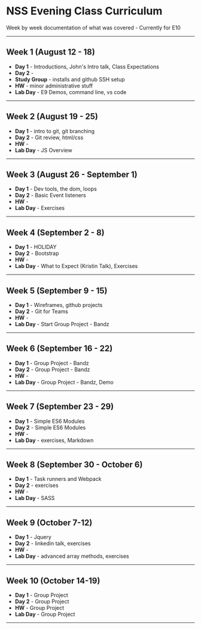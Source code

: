 # NSS Evening Class Curriculum

Week by week documentation of what was covered - Currently for E10

***

## Week 1 (August 12 - 18)
* **Day 1** - Introductions, John's Intro talk, Class Expectations
* **Day 2** -
* **Study Group** - installs and github SSH setup
* **HW** - minor administrative stuff
* **Lab Day** - E9 Demos, command line, vs code

***

## Week 2 (August 19 - 25)
* **Day 1** - intro to git, git branching
* **Day 2** - Git review, html/css
* **HW** -
* **Lab Day** - JS Overview

***

## Week 3 (August 26 - September 1)
* **Day 1** - Dev tools, the dom, loops
* **Day 2** - Basic Event listeners
* **HW** -
* **Lab Day** - Exercises

***

## Week 4 (September 2 - 8)
* **Day 1** - HOLIDAY
* **Day 2** - Bootstrap
* **HW** -
* **Lab Day** - What to Expect (Kristin Talk), Exercises

***

## Week 5 (September 9 - 15)
* **Day 1** - Wireframes, github projects
* **Day 2** - Git for Teams
* **HW** -
* **Lab Day** - Start Group Project - Bandz

***

## Week 6 (September 16 - 22)
* **Day 1** - Group Project - Bandz
* **Day 2** - Group Project - Bandz
* **HW** -
* **Lab Day** - Group Project - Bandz, Demo

***

## Week 7 (September 23 - 29)
* **Day 1** - Simple ES6 Modules
* **Day 2** - Simple ES6 Modules
* **HW** -
* **Lab Day** - exercises, Markdown

***

## Week 8 (September 30 - October 6)
* **Day 1** - Task runners and Webpack
* **Day 2** - exercises
* **HW** -
* **Lab Day** - SASS

***

## Week 9 (October 7-12)
* **Day 1** - Jquery
* **Day 2** - linkedin talk, exercises
* **HW** -
* **Lab Day** - advanced array methods, exercises

***

## Week 10 (October 14-19)
* **Day 1** - Group Project
* **Day 2** - Group Project
* **HW** - Group Project
* **Lab Day** - Group Project

***
